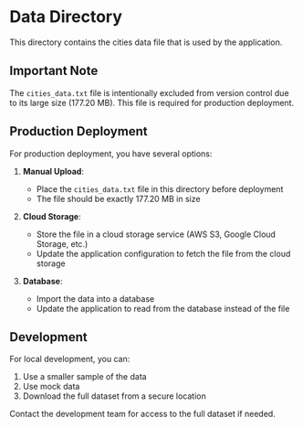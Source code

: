 # Data Directory

This directory contains the cities data file that is used by the application.

## Important Note

The `cities_data.txt` file is intentionally excluded from version control due to its large size (177.20 MB). This file is required for production deployment.

## Production Deployment

For production deployment, you have several options:

1. **Manual Upload**: 
   - Place the `cities_data.txt` file in this directory before deployment
   - The file should be exactly 177.20 MB in size

2. **Cloud Storage**:
   - Store the file in a cloud storage service (AWS S3, Google Cloud Storage, etc.)
   - Update the application configuration to fetch the file from the cloud storage

3. **Database**:
   - Import the data into a database
   - Update the application to read from the database instead of the file

## Development

For local development, you can:
1. Use a smaller sample of the data
2. Use mock data
3. Download the full dataset from a secure location

Contact the development team for access to the full dataset if needed. 